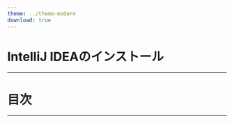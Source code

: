 ```yaml
---
theme: ../theme-modern
download: true
---
```


# IntelliJ IDEAのインストール
---
# 目次

<Toc maxDepth="1"></Toc>

---